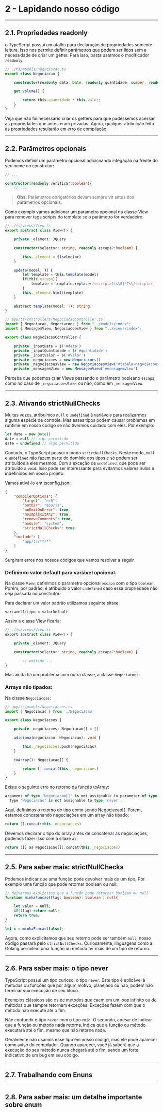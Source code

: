 # 2 - Lapidando nosso código

---
## 2.1. Propriedades readonly

o TypeScript possui um atalho para declaração de propriedades somente leitura.
Isso nos permite definir parâmetros que podem ser lidos sem a necessidade de criar um getter.
Para isso, basta usarmos o modificador `readonly`:

```ts
// ./ts/models/negociacao.ts
export class Negociacao {

    constructor(readonly data: Date, readonly quantidade: number, readonly valor: number) {}

    get volume() {

        return this.quantidade * this.valor;
    }
}
```

Veja que não foi necessário criar os getters para que pudéssemos acessar as propriedades que antes eram privadas. Agora, qualquer atribuição feita às propriedades resultarão em erro de compilação.


---
## 2.2. Parâmetros opcionais

Podemos definir um parâmetro opcional adicionando integação na frente do seu nome no construtor:

```ts
// ...

constructor(readonly verifica?:boolean){
    // ...
```

> **Obs**: Parâmetros obrigatórios devem sempre vir antes dos parâmetros opcionais. 

Como exemplo vamos adicionar um parametro opcional na classe View para remover tags scripts do template se o parâmetro for verdadeiro:

```ts
// ./ts/views/View.ts
export abstract class View<T> {

    private _element: JQuery

    constructor(selector: string, readonly escapa?:boolean) {

        this._element = $(selector)
    }

    update(model: T) {
        let template = this.template(model)
        if(this.escapa){
            template = template.replace(/<script>[\s\S]*?<\/script>/, '');
        }
        this._element.html(template)
    }

    abstract template(model: T): string;
}
```

```ts
// app/ts/controllers/NegociacaoController.ts
import { Negociacao, Negociacoes } from "../models/index";
import { MensagemView, NegociacoesView } from "../views/index";

export class NegociacaoController {

    private _inputData = $('#data')
    private _inputQuantidade = $('#quantidade')
    private _inputValor = $('#valor')
    private _negociacoes = new Negociacoes()
    private _negociacoesView = new NegociacoesView("#tabela-negociacoes", true)
    private _mensagemView = new MensagemView('#mensagemView')

```

Perceba que podemos criar Views passando o parâmetro booleano `escapa`, como no caso de `_negociacoesView`, ou não, como em `_mensagemView`.

---
## 2.3. Ativando strictNullChecks

Muitas vezes, atribuímos `null` e `undefined` à variáveis para realizarmos alguma espécie de controle. Mas esses tipos podem causar problemas em runtime em nosso código se não tivermos cuidado com eles. Por exemplo:

```ts
let date = new Date()
date = null // algo permitido
date = undefined // algo permitido
```

Contudo, o TypeScript possui o modo `strictNullChecks`. Neste modo, `null` e `undefined` não fazem parte do domínio dos tipos e só podem ser atribuídos a eles mesmos. Com a exceção de `undefined`, que pode ser atribuído a `void`. Isso pode ser interessante para evitarmos valores nulos e indefinidos em nosso projeto. 

Vamos ativá-lo em tsconfig.json:
```json
{
    "compilerOptions": {
        "target": "es6",
        "outDir": "app/js",
        "noEmitOnError": true, 
        "noImplicitAny": true,
        "removeComments": true,
        "module": "system",
        "strictNullChecks": true
    },
    "include": [
        "app/ts/**/*"
    ]
}
```

Surgiram erros nos nossos códigos que vamos resolver a seguir.

### Definindo valor default para variável opcional.

Na classe `View`, definimos o parametro opcional `escapa` com o tipo `boolean`. Porém, por padrão, é atribuído o valor `undefined` caso essa propriedade não seja passada no construtor.

Para declarar um valor padrão utilizamos  seguinte sitaxe:

```
variavel?:tipo = valorDefault
```

Assim a classe View ficaria:

```ts
// ./ts/views/View.ts
export abstract class View<T> {

    private _element: JQuery

    constructor(selector: string, readonly escapa?:boolean) {

        // omitido ...
}
```
Mas ainda há um problema com outra classe, a classe `Negociacoes`:

### Arrays não tipados: 
Na classe `Negociacoes`:

```ts
// app/ts/models/Negociacoes.ts
import { Negociacao } from './Negociacao'

export class Negociacoes {

    private _negociacoes: Negociacao[] = []

    adiciona(negociacao: Negociacao): void {

        this._negociacoes.push(negociacao)
    }

    toArray(): Negociacao[] {

        return [].concat(this._negociacoes)
    }
}
```

Existe o seguinte erro no retorno da função toArray:

```ts
argument of type 'Negociacao[]' is not assignable to parameter of type 'never[]'.
  Type 'Negociacao' is not assignable to type 'never'.
```

Aqui, definimos o retorno do tipo como sendo Negociacao[]. Porem, estamos concatenando negociações em um array não tipado:

```ts
return [].concat(this._negociacoes)
```

Devemos declarar o tipo do array antes de concatenar as negociações, podemos fazer isso com a sitaxe `as`:

```ts
return ([] as Negociacao[]).concat(this._negociacoes)
```

---
## 2.5. Para saber mais: strictNullChecks

Podemos indicar que uma função pode devolver mais de um tipo, Por exemplo uma função que pode retornar boolean ou null:

```ts
// deixarmos explícitos que a função pode retornar boolean ou null
function minhaFuncao(flag: boolean): boolean | null{

    let valor = null;
    if(flag) return null;
    return true;
}

let x = minhaFuncao(false);
```

Agora, como explicitamos que seu retorno pode ser também `null`, nosso código passará pelo `strictNullChecks`. Curiosamente, linguagens como a Golang permitem uma função ou método ter mais de um tipo de retorno.

---
## 2.6. Para saber mais: o tipo never

TypeScript possui um tipo curioso, o tipo `never`. Este tipo é aplicável à métodos ou funções que por algum motivo, planejado ou não, podem não terminar sua execução de seu bloco.

Exemplos clássicos são os de métodos que caem em um loop infinito ou de métodos que sempre retornam exceções. Exceções fazem com que o método não execute até o fim.

Não confundir o tipo `never` com o tipo `void`. O segundo, apesar de indicar que a função ou método nada retorna, indica que a função ou método executará até o fim, mesmo que não retorne nada.

Geralmente não usamos esse tipo em nosso código, mas ele pode aparecer como aviso do compilador. Quando aparecer, você já saberá que a execução do seu método nunca chegará até o fim, sendo um forte indicativo de um bug em seu código.

---
## 2.7. Trabalhando com Enuns






---
## 2.8. Para saber mais: um detalhe importante sobre enum






